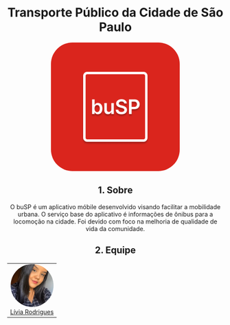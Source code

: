 
<div align="center" >

# Transporte Público da Cidade de São Paulo

<a href="https://requisitos-de-software.github.io/2021.2-Tembici/">
  <img src="./docs/assets/buSP.png" alt="Tembici logo" height="auto" width="300"  style="border-radius:50px">
</a>

## 1. Sobre

O buSP é um aplicativo móbile desenvolvido  visando facilitar a mobilidade urbana. O serviço base do aplicativo é informações de ônibus para a locomoção na cidade. Foi devido com foco na melhoria de qualidade de vida da comunidade.

## 2. Equipe
  
  <table>
      <tr>
        <td align="center">
            <a href="https://github.com/Liviarodrigues1">
                <img style="border-radius: 50%;" src="docs/assets/foto-da-equipe/livia.jpeg" height="auto" width="100px;"/>
                    <br />Lívia Rodrigues
            </a>
        </td>
    </table>
</div>
